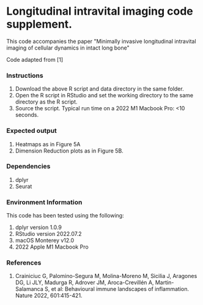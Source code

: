 # Longitudinal intravital imaging code supplement.

This code accompanies the paper "Minimally invasive longitudinal intravital imaging of cellular dynamics in intact long bone"

Code adapted from [1]

### Instructions
1. Download the above R script and data directory in the same folder. 
2. Open the R script in RStudio and set the working directory to the same directory as the R script. 
3. Source the script.
Typical run time on a 2022 M1 Macbook Pro: <10 seconds.

### Expected output
1. Heatmaps as in Figure 5A 
2. Dimension Reduction plots as in Figure 5B.

### Dependencies
1. dplyr
2. Seurat

### Environment Information
This code has been tested using the following:
1. dplyr version 1.0.9
2. RStudio version 2022.07.2 
3. macOS Monterey v12.0
4. 2022 Apple M1 Macbook Pro

### References
1. Crainiciuc G, Palomino-Segura M, Molina-Moreno M, Sicilia J, Aragones DG, Li JLY, Madurga R, Adrover JM, Aroca-Crevillén A, Martin-Salamanca S, et al: Behavioural immune landscapes of inflammation. Nature 2022, 601:415-421.
